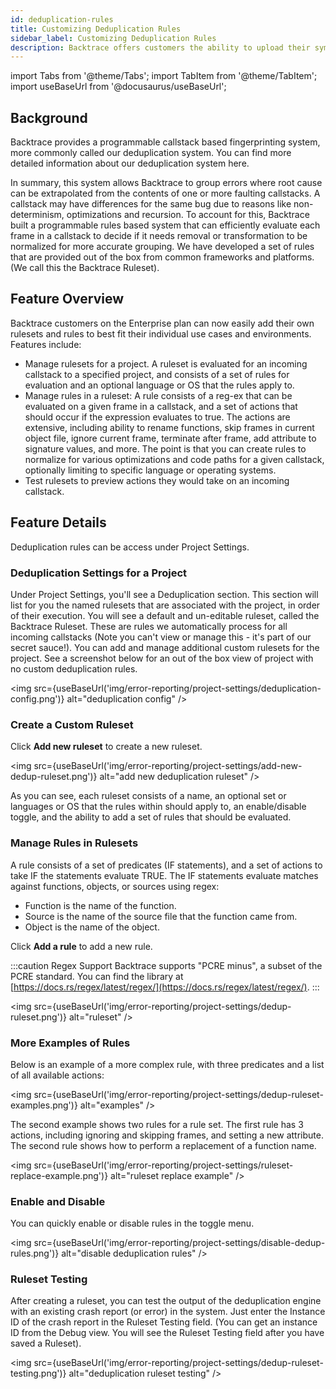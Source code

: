 ```yaml
---
id: deduplication-rules
title: Customizing Deduplication Rules
sidebar_label: Customizing Deduplication Rules
description: Backtrace offers customers the ability to upload their symbols directly to our systems, or to retrieve symbols from your managed private symbol server on demand.
---
```


import Tabs from '@theme/Tabs';
import TabItem from '@theme/TabItem';
import useBaseUrl from '@docusaurus/useBaseUrl';

## Background

Backtrace provides a programmable callstack based fingerprinting system, more commonly called our deduplication system. You can find more detailed information about our deduplication system here.

In summary, this system allows Backtrace to group errors where root cause can be extrapolated from the contents of one or more faulting callstacks. A callstack may have differences for the same bug due to reasons like non-determinism, optimizations and recursion. To account for this, Backtrace built a programmable rules based system that can efficiently evaluate each frame in a callstack to decide if it needs removal or transformation to be normalized for more accurate grouping. We have developed a set of rules that are provided out of the box from common frameworks and platforms. (We call this the Backtrace Ruleset).

## Feature Overview

Backtrace customers on the Enterprise plan can now easily add their own rulesets and rules to best fit their individual use cases and environments. Features include:

- Manage rulesets for a project. A ruleset is evaluated for an incoming callstack to a specified project, and consists of a set of rules for evaluation and an optional language or OS that the rules apply to.
- Manage rules in a ruleset: A rule consists of a reg-ex that can be evaluated on a given frame in a callstack, and a set of actions that should occur if the expression evaluates to true. The actions are extensive, including ability to rename functions, skip frames in current object file, ignore current frame, terminate after frame, add attribute to signature values, and more. The point is that you can create rules to normalize for various optimizations and code paths for a given callstack, optionally limiting to specific language or operating systems.
- Test rulesets to preview actions they would take on an incoming callstack.

## Feature Details

Deduplication rules can be access under Project Settings.

### Deduplication Settings for a Project

Under Project Settings, you'll see a Deduplication section. This section will list for you the named rulesets that are associated with the project, in order of their execution. You will see a default and un-editable ruleset, called the Backtrace Ruleset. These are rules we automatically process for all incoming callstacks (Note you can't view or manage this - it's part of our secret sauce!). You can add and manage additional custom rulesets for the project. See a screenshot below for an out of the box view of project with no custom deduplication rules.

<img src={useBaseUrl('img/error-reporting/project-settings/deduplication-config.png')} alt="deduplication config" />

### Create a Custom Ruleset

Click **Add new ruleset** to create a new ruleset.

<img src={useBaseUrl('img/error-reporting/project-settings/add-new-dedup-ruleset.png')} alt="add new deduplication ruleset" />

As you can see, each ruleset consists of a name, an optional set or languages or OS that the rules within should apply to, an enable/disable toggle, and the ability to add a set of rules that should be evaluated.

### Manage Rules in Rulesets

A rule consists of a set of predicates (IF statements), and a set of actions to take IF the statements evaluate TRUE.
The IF statements evaluate matches against functions, objects, or sources using regex:

- Function is the name of the function.
- Source is the name of the source file that the function came from.
- Object is the name of the object.

Click **Add a rule** to add a new rule.

:::caution Regex Support
Backtrace supports "PCRE minus", a subset of the PCRE standard.
You can find the library at [https://docs.rs/regex/latest/regex/](https://docs.rs/regex/latest/regex/).
:::

<img src={useBaseUrl('img/error-reporting/project-settings/dedup-ruleset.png')} alt="ruleset" />

### More Examples of Rules

Below is an example of a more complex rule, with three predicates and a list of all available actions:

<img src={useBaseUrl('img/error-reporting/project-settings/dedup-ruleset-examples.png')} alt="examples" />

The second example shows two rules for a rule set. The first rule has 3 actions, including ignoring and skipping frames, and setting a new attribute. The second rule shows how to perform a replacement of a function name.

<img src={useBaseUrl('img/error-reporting/project-settings/ruleset-replace-example.png')} alt="ruleset replace example" />

### Enable and Disable

You can quickly enable or disable rules in the toggle menu.

<img src={useBaseUrl('img/error-reporting/project-settings/disable-dedup-rules.png')} alt="disable deduplication rules" />

### Ruleset Testing

After creating a ruleset, you can test the output of the deduplication engine with an existing crash report (or error) in the system. Just enter the Instance ID of the crash report in the Ruleset Testing field. (You can get an instance ID from the Debug view. You will see the Ruleset Testing field after you have saved a Ruleset).

<img src={useBaseUrl('img/error-reporting/project-settings/dedup-ruleset-testing.png')} alt="deduplication ruleset testing" />
